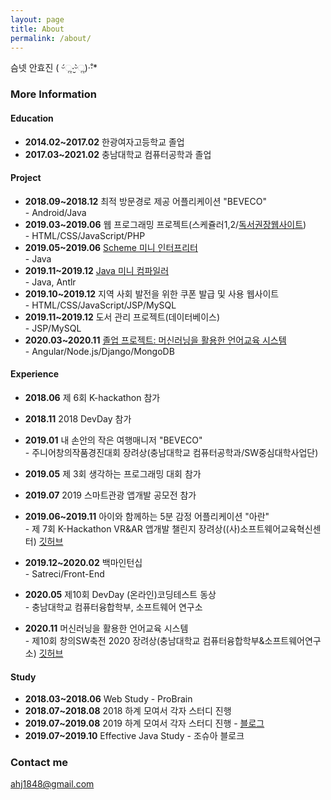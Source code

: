 ```yaml
---
layout: page
title: About
permalink: /about/
---
```


슴넷 안효진 ( ᵕ́ૢ‧̮ᵕ̀ૢ)‧̊·\*

### More Information

#### Education

- **2014.02~2017.02** 한광여자고등학교 졸업
- **2017.03~2021.02** 충남대학교 컴퓨터공학과 졸업

#### Project

- **2018.09~2018.12** 최적 방문경로 제공 어플리케이션 "BEVECO" <br/> - Android/Java
- **2019.03~2019.06** 웹 프로그래밍 프로젝트(스케쥴러1,2/<a href="https://github.com/an-hyojin/WebProgrammingTermp">독서권장웹사이트</a>) <br/> - HTML/CSS/JavaScript/PHP
- **2019.05~2019.06** <a href="https://github.com/an-hyojin/ProgrammingLanguage">Scheme 미니 인터프리터</a> <br/> - Java
- **2019.11~2019.12** <a href="https://github.com/an-hyojin/MiniCompiler">Java 미니 컴파일러</a> <br/> - Java, Antlr
- **2019.10~2019.12** 지역 사회 발전을 위한 쿠폰 발급 및 사용 웹사이트<br/> - HTML/CSS/JavaScript/JSP/MySQL
- **2019.11~2019.12** 도서 관리 프로젝트(데이터베이스)<br/> - JSP/MySQL
- **2020.03~2020.11** <a href="https://github.com/an-hyojin/GraduationProject">졸업 프로젝트: 머신러닝을 활용한 언어교육 시스템</a> <br/> - Angular/Node.js/Django/MongoDB

#### Experience

- **2018.06** 제 6회 K-hackathon 참가

- **2018.11** 2018 DevDay 참가

- **2019.01** 내 손안의 작은 여행매니저 "BEVECO"<br/> - 주니어창의작품경진대회 장려상(충남대학교 컴퓨터공학과/SW중심대학사업단)

- **2019.05** 제 3회 생각하는 프로그래밍 대회 참가

- **2019.07** 2019 스마트관광 앱개발 공모전 참가

- **2019.06~2019.11** 아이와 함께하는 5분 감정 어플리케이션 "아란"<br/> - 제 7회 K-Hackathon VR&AR 앱개발 챌린지 장려상((사)소프트웨어교육혁신센터) <a href="https://github.com/an-hyojin/K-hackathon_Aran">깃허브</a>

- **2019.12~2020.02** 백마인턴십<br/> - Satreci/Front-End

- **2020.05** 제10회 DevDay (온라인)코딩테스트 동상<br/> - 충남대학교 컴퓨터융합학부, 소프트웨어 연구소

- **2020.11** 머신러닝을 활용한 언어교육 시스템<br/> - 제10회 창의SW축전 2020 장려상(충남대학교 컴퓨터융합학부&소프트웨어연구소) <a href="https://github.com/an-hyojin/GraduationProject">깃허브</a>

#### Study

- **2018.03~2018.06** Web Study - ProBrain
- **2018.07~2018.08** 2018 하계 모여서 각자 스터디 진행
- **2019.07~2019.08** 2019 하계 모여서 각자 스터디 진행 - <a href="http://blog.daum.net/hyooii3/">블로그</a>
- **2019.07~2019.10** Effective Java Study - 조슈아 블로크

### Contact me

[ahj1848@gmail.com](mailto:ahj1848@gmail.com)
